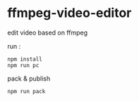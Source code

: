 # ffmpeg-video-editor
edit video  based  on ffmpeg


run :
```angular2html
npm install
npm run pc
```

pack & publish
```angular2html
npm run pack
```
